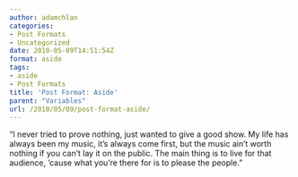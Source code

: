 ```yaml
---
author: adamchlan
categories:
- Post Formats
- Uncategorized
date: 2010-05-09T14:51:54Z
format: aside
tags:
- aside
- Post Formats
title: 'Post Format: Aside'
parent: "Variables"
url: /2010/05/09/post-format-aside/
---
```


“I never tried to prove nothing, just wanted to give a good show. My life has always been my music, it&#8217;s always come first, but the music ain&#8217;t worth nothing if you can&#8217;t lay it on the public. The main thing is to live for that audience, &#8217;cause what you&#8217;re there for is to please the people.”